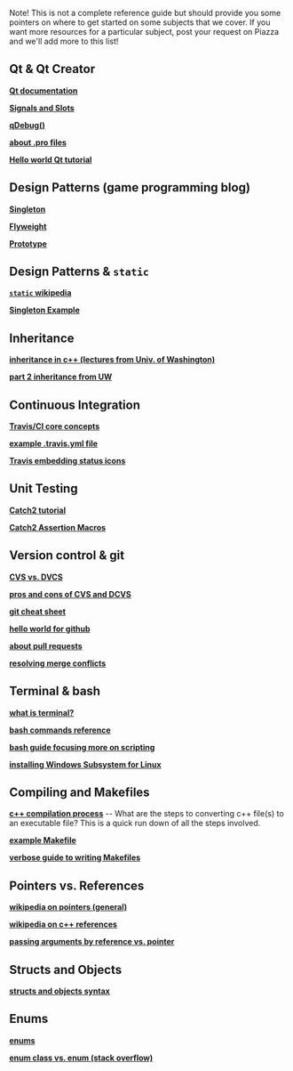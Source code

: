 Note! This is not a complete reference guide but should provide you some pointers on where to get started on some subjects that we cover. If you want more resources for a particular subject, post your request on Piazza and we'll add more to this list!

Qt & Qt Creator
---------------
[__Qt documentation__](http://doc.qt.io/)

[__Signals and Slots__](http://doc.qt.io/qt-5/signalsandslots.html)

[__qDebug()__](http://doc.qt.io/qt-5/qdebug.html)

[__about .pro files__](http://doc.qt.io/qt-5/qmake-project-files.html)

[__Hello world Qt tutorial__](https://prognotes.net/2016/11/qt-5-hello-world-tutorial-using-qt-creator/)


Design Patterns (game programming blog)
------------
[__Singleton__](http://gameprogrammingpatterns.com/singleton.html)

[__Flyweight__](http://gameprogrammingpatterns.com/flyweight.html)

[__Prototype__](http://gameprogrammingpatterns.com/prototype.html)


Design Patterns & `static`
-----------
[__`static` wikipedia__](https://en.wikipedia.org/wiki/Static_(keyword))  


[__Singleton Example__](lectures/10_static_singleton/earth/Earth.h)  


Inheritance
----------
[__inheritance in c++ (lectures from Univ. of Washington)__](https://courses.cs.washington.edu/courses/cse333/18su/lectures/18-c++-inheritance.pdf)  

[__part 2 inheritance from UW__](https://courses.cs.washington.edu/courses/cse333/18su/lectures/19-c++-casts.pdf)  


Continuous Integration
-----------
[__Travis/CI core concepts__](https://docs.travis-ci.com/user/for-beginners/)

[__example .travis.yml file__](https://github.com/muzny/csci3010-spring2019-collab/blob/master/.travis.yml)

[__Travis embedding status icons__](https://docs.travis-ci.com/user/status-images/)


Unit Testing
-----------
[__Catch2 tutorial__](https://github.com/catchorg/Catch2/blob/master/docs/tutorial.md#top)

[__Catch2 Assertion Macros__](https://github.com/catchorg/Catch2/blob/master/docs/assertions.md#top)

Version control & git
----------------
[__CVS vs. DVCS__](https://www.atlassian.com/blog/software-teams/version-control-centralized-dvcs)

[__pros and cons of CVS and DCVS__](https://content.intland.com/blog/sdlc/the-needs-that-version-control-systems-serve)

[__git cheat sheet__](https://www.atlassian.com/dam/jcr:8132028b-024f-4b6b-953e-e68fcce0c5fa/atlassian-git-cheatsheet.pdf)

[__hello world for github__](https://guides.github.com/activities/hello-world/)

[__about pull requests__](https://help.github.com/articles/about-pull-requests/)

[__resolving merge conflicts__](https://help.github.com/articles/resolving-a-merge-conflict-using-the-command-line/)


Terminal & bash
---------------------
[__what is terminal?__](https://askubuntu.com/questions/38162/what-is-a-terminal-and-how-do-i-open-and-use-it)

[__bash commands reference__](https://courses.cs.washington.edu/courses/cse390a/14au/bash.html)

[__bash guide focusing more on scripting__](https://guide.bash.academy/)

[__installing Windows Subsystem for Linux__](examples/WSL/instructions.md)

Compiling and Makefiles
--------------------

[__c++ compilation process__](http://faculty.cs.niu.edu/~mcmahon/CS241/Notes/compile.html) -- What are the steps to converting c++ file(s) to an executable file? This is a quick run down of all the steps involved.

[__example Makefile__](examples/Makefile)

[__verbose guide to writing Makefiles__](https://www.cs.bu.edu/teaching/cpp/writing-makefiles/)

Pointers vs. References
----------------

[__wikipedia on pointers (general)__](https://en.wikipedia.org/wiki/Pointer_(computer_programming))

[__wikipedia on c++ references__](https://en.wikipedia.org/wiki/Reference_(C%2B%2B))

[__passing arguments by reference vs. pointer__](https://www.geeksforgeeks.org/when-do-we-pass-arguments-by-reference-or-pointer/)


Structs and Objects
-----------------

[__structs and objects syntax__](examples/structs_objs_declarations.md)


Enums
-----

[__enums__](https://github.com/isocpp/CppCoreGuidelines/blob/master/CppCoreGuidelines.md#S-enum)

[__enum class vs. enum (stack overflow)__](https://stackoverflow.com/questions/18335861/why-is-enum-class-preferred-over-plain-enum)

